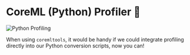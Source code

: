 # CoreML (Python) Profiler 🐍

![Python Profiling](https://github.com/user-attachments/assets/c9c7eb77-6a21-4ae7-a3a5-4f80ce8a1d8f)

When using `coremltools`, it would be handy if we could integrate profiling directly into our Python conversion scripts, now you can!
